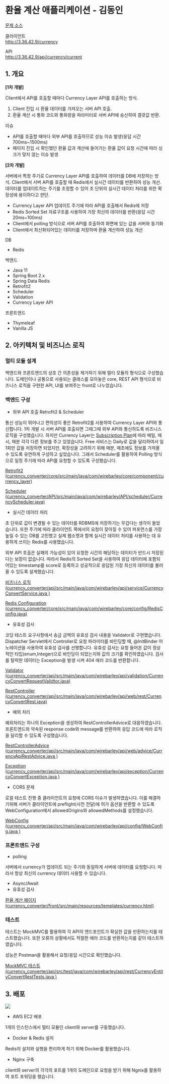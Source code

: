 # 환율 계산 애플리케이션 - 김동인

<a href="https://github.com/wirebarley/apply/blob/master/coding_test.md">문제 소스</a>

클라이언트<br/>
http://3.36.42.9/currency

API<br/>
http://3.36.42.9/api/currency/current

## 1. 개요

<strong>[1차 개발]</strong>

Client에서 API를 호출할 때마다 Currency Layer API를 호출하는 방식.

1. Client 진입 시 환율 데이터를 가져오는 서버 API 호출.
2. 환율 계산 시 통화 코드와 통화량을 파라미터로 서버 API에 송신하여 결괏값 반환.

이슈
* API를 호출할 때마다 외부 API를 호출하므로 성능 이슈 발생(응답 시간 700ms~1500ms)
* 페이지 진입 시 확인했던 환율 값과 계산에 들어가는 환율 값이 요청 시간에 따라 싱크가 맞지 않는 이슈 발생

<strong>[2차 개발]</strong>

서버에서 특정 주기로 Currency Layer API를 호출하여 데이터를 DB에 저장하는 방식. Client에서 서버 API를 호출할 때 Redis에서 실시간 데이터를 반환하여 성능 개선. 데이터를 업데이트하는 주기를 조정할 수 있어 초 단위의 실시간 데이터 처리를 위한 확장성에 용이하다고 판단.

* Currency Layer API 업데이트 주기에 따라 API를 호출해서 Redis에 저장
* Redis Sorted Set 자료구조를 사용하여 가장 최신의 데이터를 반환(응답 시간 20ms~100ms)
* Client에서 polling 방식으로 서버 API를 호출하여 화면에 있는 값을 서버와 동기화
* Client에서 최신화되어있는 데이터를 저장하며 환율 계산하여 성능 개선


DB
* Redis

백엔드
* Java 11
* Spring Boot 2.x
* Spring Data Redis
* Retrofit2
* Scheduler
* Validation
* Currency Layer API

프론트엔드
* Thymeleaf
* Vanilla JS


## 2. 아키텍처 및 비즈니스 로직

### 멀티 모듈 설계

백엔드와 프론트엔드의 상호 간 의존성을 제거하기 위해 멀티 모듈의 형식으로 구성했습니다.
도메인이나 공통으로 사용되는 클래스를 모아놓은 core, REST API 형식으로 비즈니스 로직을 구현한 API,
UI를 보여주는 front로 나누었습니다.


### 백엔드 구성

* 외부 API 호출 Retrofit2 & Scheduler

통신 성능이 뛰어나고 편의성이 좋은 Retrofit2를 사용하여 Currency Layer API와 통신합니다. 1차 개발 시 서버 API를 호출되면 그때그때
외부 API와 통신하도록 비즈니스 로직을 구성했습니다. 하지만 Currency Layer는 [Subscription Plan](https://currencylayer.com/product)에 따라 매일, 매시, 매분 각각 다른 정보를
주고 있었습니다. Free 서비스는 Daily로 값을 달리하여서 일 1회만 값을 저장하면 되었지만, 확장성을 고려하기 위해 매분, 매초에도 정보를
가져올 수 있도록 유연하게 구성하고 싶었습니다. 그래서 Scheduler를 활용하여 Polling 방식으로 일정 주기에 따라 API를 요청할 수 있도록
구성했습니다.

[Retrofit2 (currency_converter/core/src/main/java/com/wirebarley/core/component/currency_layer)](https://github.com/eastperson/currency_converter/tree/master/core/src/main/java/com/wirebarley/core/component/currency_layer) 

[Scheduler (currency_converter/API/src/main/java/com/wirebarley/API/scheduler/CurrencyScheduler.java)](https://github.com/eastperson/currency_converter/blob/master/api/src/main/java/com/wirebarley/api/scheduler/CurrencyScheduler.java) 


* 실시간 데이터 처리

초 단위로 값이 변경될 수 있는 데이터를 RDBMS에 저장하기는 무겁다는 생각이 들었습니다. 또한 주기에 따라 클라이언트 쪽에서의 요청이 잦아질
수 있어 퍼포먼스를 가장 높일 수 있는 DB를 고민했고 실제 웹소켓과 함께 실시간 데이터 처리를 사용하는 데 유용하게 쓰이는 Redis를 사용했습니다.

외부 API 호출은 실패의 가능성이 있어 요청한 시간의 해당하는 데이터가 반드시 저장된다는 보장이 없습니다. 
따라서 Redis의 Sorted Set을 사용하여 응답 데이터에 포함되어있는 timestamp를 score로 등록하고 성공적으로 응답된 가장 최신의 데이터를 
불러올 수 있도록 설계했습니다.

[비즈니스 로직 (currency_converter/api/src/main/java/com/wirebarley/api/service/CurrencyConvertService.java )](https://github.com/eastperson/currency_converter/blob/master/api/src/main/java/com/wirebarley/api/service/CurrencyConvertService.java) <br/>

[Redis Configuration (currency_converter/core/src/main/java/com/wirebarley/core/config/RedisConfig.java)](https://github.com/eastperson/currency_converter/blob/master/core/src/main/java/com/wirebarley/core/config/RedisConfig.java) <br/>

* 유효성 검사

코딩 테스트 요구사항에서 송금 금액의 유효성 검사 내용을 Validator로 구현했습니다. Dispatcher Servlet에서 Controller로
요청 파라미터를 바인딩할 때, @InitBinder 어노테이션을 사용하여 유효성 검사를 선행합니다. 유효성 검사는 요청 들어온 값이 정상적인
타입(enum,Integer)으로 바인딩이 되었는지와 값의 크기를 확인하였습니다. 검사를 탈락한 데이터는 Exception을 발생 시켜 404 에러 코드를 반환합니다.

[Validator (currency_converter/api/src/main/java/com/wirebarley/api/validation/CurrencyConvertRequestValidtor.java)](https://github.com/eastperson/currency_converter/blob/master/api/src/main/java/com/wirebarley/api/validation/CurrencyConvertRequestValidator.java) 

[RestController (currency_converter/api/src/main/java/com/wirebarley/api/web/rest/CurrencyConvertRest.java)](https://github.com/eastperson/currency_converter/blob/master/api/src/main/java/com/wirebarley/api/web/rest/CurrencyConvertRest.java)


* 예외 처리

예외처리는 하나의 Exception을 생성하여 RestControllerAdvice로 대응하였습니다. 프론트엔드와 약속된
response code와 message를 반환하여 응답 코드에 따라 로직을 달리할 수 있도록 구성했습니다.

[RestControllerAdvice (currency_converter/api/src/main/java/com/wirebarley/api/web/advice/CurrencyApiRestAdvice.java )](https://github.com/eastperson/currency_converter/blob/master/api/src/main/java/com/wirebarley/api/web/advice/CurrencyApiRestAdvice.java)

[Exception (currency_converter/api/src/main/java/com/wirebarley/api/exception/CurrencyConvertException.java )](https://github.com/eastperson/currency_converter/blob/master/api/src/main/java/com/wirebarley/api/exception/CurrencyConvertException.java)

* CORS 문제

로컬 테스트 진행 중 클라이언트의 요청에 CORS 이슈가 발생하였습니다. 이를 해결하기위해 서버가 클라이언트에 preflight(사전 전달)에 허가 옵션을 반환할 수 있도록 WebConfiguration에서 allowedOrigins와 allowedMethods를 설정했습니다. 

[WebConfig (currency_converter/api/src/main/java/com/wirebarley/api/config/WebConfig.java )](https://github.com/eastperson/currency_converter/blob/master/api/src/main/java/com/wirebarley/api/config/WebConfig.java)<br/>
### 프론트엔드 구성

* polling

서버에서 currency가 업데이트 되는 주기와 동일하게 서버에 데이터를 요청합니다. 따라서 항상 최신의 currency 데이터 사용할 수 있습니다.

* Async/Await
* 유효성 검사

[환율 계산 페이지 (currency_converter/front/src/main/resources/templates/currency.html)](https://github.com/eastperson/currency_converter/blob/master/front/src/main/resources/templates/currency.html)<br/>


### 테스트

테스트는 MockMVC를 활용하여 각 API의 엔드포인트가 확실한 값을 반환하는지를 테스트했습니다.
또한 오류의 상황에서도 적절한 에러 코드를 반환하는지를 같이 테스트하였습니다.

성능은 Postman을 활용해서 요청/응답 시간으로 확인했습니다.

[MockMVC 테스트 (currency_converter/api/src/test/java/com/wirebarley/api/rest/CurrencyEntityConvertRestTests.java )](https://github.com/eastperson/currency_converter/blob/master/api/src/test/java/com/wirebarley/api/rest/CurrencyEntityConvertRestTests.java)<br/>

## 3. 배포

<img src="https://user-images.githubusercontent.com/66561524/135833407-69804c6b-f9ad-48eb-ab20-dde06cff4e5c.png"/>

* AWS EC2 배포

1개의 인스턴스에서 멀티 모듈인 client와 server를 구동했습니다.

* Docker & Redis 설치

Redis의 설치와 실행을 편리하게 하기 위해 Docker를 활용했습니다.

* Nginx 구축

client와 server의 각각의 포트를 1개의 도메인으로 요청을 받기 위해 Ngnix를 활용하여 포트 포워딩을 했습니다.
